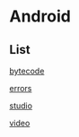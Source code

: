 # Android


## List

[bytecode](bytecode.md)

[errors](mobile/android/errors.md)

[studio](studio.md)

[video](mobile/android/video.md)
